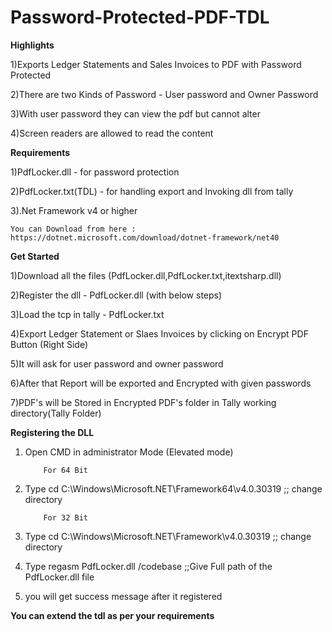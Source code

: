 # Password-Protected-PDF-TDL

**Highlights**

1)Exports Ledger Statements and Sales Invoices to PDF with Password Protected

2)There are two Kinds of Password - User password and Owner Password

3)With user password they can view the pdf but cannot alter

4)Screen readers are allowed to read the content

**Requirements**

1)PdfLocker.dll - for password protection

2)PdfLocker.txt(TDL) - for handling export and Invoking dll from tally

3).Net Framework v4 or higher 

    You can Download from here : https://dotnet.microsoft.com/download/dotnet-framework/net40
    
**Get Started**

1)Download all the files (PdfLocker.dll,PdfLocker.txt,itextsharp.dll)

2)Register the dll - PdfLocker.dll (with below steps)

3)Load the tcp in tally - PdfLocker.txt

4)Export Ledger Statement or Slaes Invoices by clicking on Encrypt PDF Button (Right Side)

5)It will ask for user password and owner password

6)After that Report will be exported and Encrypted with given passwords

7)PDF's will be Stored in Encrypted PDF's folder in Tally working directory(Tally Folder)


**Registering the DLL**

1) Open CMD in administrator Mode (Elevated mode)

           For 64 Bit
2) Type cd C:\Windows\Microsoft.NET\Framework64\v4.0.30319 ;; change directory

           For 32 Bit
3) Type cd C:\Windows\Microsoft.NET\Framework\v4.0.30319 ;; change directory


4) Type regasm PdfLocker.dll /codebase ;;Give Full path of the PdfLocker.dll file

5) you will get success message after it registered



**You can extend the tdl as per your requirements**

    

